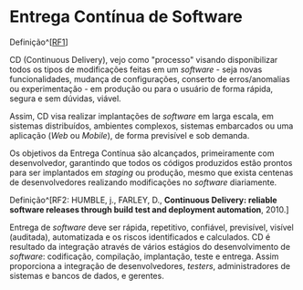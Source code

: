 # Entrega Contínua de Software

Definição^[[RF1](https://www.continuousdelivery.com/)]

CD (Continuous Delivery), vejo como "processo" visando disponibilizar todos os tipos de modificações feitas em um _software_ - seja novas funcionalidades, mudança de configurações, conserto de erros/anomalias ou experimentação - em produção ou para o usuário de forma rápida, segura e sem dúvidas, viável.

Assim, CD visa realizar implantações de _software_ em larga escala, em sistemas distribuídos, ambientes complexos, sistemas embarcados ou uma aplicação (_Web_ ou _Mobile_), de forma previsível e sob demanda.

Os objetivos da Entrega Contínua são alcançados, primeiramente com desenvolvedor, garantindo que todos os códigos produzidos estão prontos para ser implantados em _staging_ ou produção, mesmo que exista centenas de desenvolvedores realizando modificações no _software_ diariamente.

Definição^[RF2: HUMBLE, j., FARLEY, D., __Continuous Delivery: reliable software releases through build test and deployment automation__, 2010.]

Entrega de _software_ deve ser rápida, repetitivo, confiável, previsível, visível (auditada), automatizada e os riscos identificados e calculados. CD é resultado da integração através de vários estágios do desenvolvimento de _software_: codificação, compilação, implantação, teste e entrega. Assim proporciona a integração de desenvolvedores, _testers_, administradores de sistemas e bancos de dados, e gerentes.
